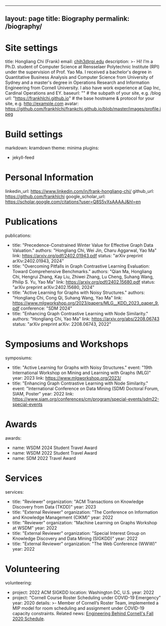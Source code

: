 
---
layout: page
title: Biography
permalink: /biography/
---

# Site settings
title: Hongliang Chi (Frank)
email: chih3@rpi.edu
description: >- 
  Hi! I’m a Ph.D. student of Computer Science at Rensselaer Polytechnic Institute (RPI) under the supervision of Prof. Yao Ma. I received a bachelor's degree in Quantitative Business Analysis and Computer Science from University of Sydney and a master's degree in Operations Research and Information Engineering from Cornell University. I also have work experience at Gap Inc, Cardinal Operations and EY.
baseurl: "" # the subpath of your site, e.g. /blog
url: "https://frankhlchi.github.io" # the base hostname & protocol for your site, e.g. http://example.com
avatar: https://github.com/frankhlchi/frankchi.github.io/blob/master/images/profile.jpeg

# Build settings
markdown: kramdown
theme: minima
plugins:
  - jekyll-feed

# Personal Information
linkedin_url: https://www.linkedin.com/in/frank-hongliang-chi/
github_url: https://github.com/frankhlchi
google_scholar_url: https://scholar.google.com/citations?user=Q8S5vXsAAAAJ&hl=en

# Publications
publications:
  - title: "Precedence-Constrained Winter Value for Effective Graph Data Valuation."
    authors: "Hongliang Chi, Wei Jin, Charu Aggarwal, Yao Ma"
    link: https://arxiv.org/pdf/2402.01943.pdf
    status: "arXiv preprint arXiv:2402.01943, 2024"
  - title: "Overcoming Pitfalls in Graph Contrastive Learning Evaluation: Toward Comprehensive Benchmarks."
    authors: "Qian Ma, Hongliang Chi, Hengrui Zhang, Kay Liu, Zhiwei Zhang, Lu Cheng, Suhang Wang, Philip S. Yu, Yao Ma"
    link: https://arxiv.org/pdf/2402.15680.pdf
    status: "arXiv preprint arXiv:2402.15680, 2024"
  - title: "Active Learning for Graphs with Noisy Structures."
    authors: "Hongliang Chi, Cong Qi, Suhang Wang, Yao Ma"
    link: https://www.mlgworkshop.org/2023/papers/MLG__KDD_2023_paper_9.pdf
    conference: "SDM 2024"
  - title: "Enhancing Graph Contrastive Learning with Node Similarity."
    authors: "Hongliang Chi, Yao Ma"
    link: https://arxiv.org/abs/2208.06743
    status: "arXiv preprint arXiv: 2208.06743, 2022"

# Symposiums and Workshops
symposiums:
  - title: "Active Learning for Graphs with Noisy Structures."
    event: "19th International Workshop on Mining and Learning with Graphs (MLG)"
    year: 2023
    link: https://www.mlgworkshop.org/2023/
  - title: "Enhancing Graph Contrastive Learning with Node Similarity."
    event: "International Conference on Data Mining (SDM) Doctoral Forum, SIAM, Poster"
    year: 2022
    link: https://www.siam.org/conferences/cm/program/special-events/sdm22-special-events

# Awards
awards:
  - name: WSDM 2024 Student Travel Award
  - name: WSDM 2022 Student Travel Award
  - name: SDM 2022 Travel Award

# Services
services:
  - title: "Reviewer"
    organization: "ACM Transactions on Knowledge Discovery from Data (TKDD)"
    year: 2023
  - title: "External Reviewer"
    organization: "The Conference on Information and Knowledge Management (CIKM)"
    year: 2022
  - title: "Reviewer"
    organization: "Machine Learning on Graphs Workshop at WSDM"
    year: 2022
  - title: "External Reviewer"
    organization: "Special Interest Group on Knowledge Discovery and Data Mining (SIGKDD)"
    year: 2022
  - title: "External Reviewer"
    organization: "The Web Conference (WWW)"
    year: 2022

# Volunteering
volunteering:
  - project: 2022 ACM SIGKDD
    location: Washington DC, U.S.
    year: 2022
  - project: "Cornell Course Roster Scheduling under COVID-19 Emergency"
    year: 2020
    details: >-
      Member of Cornell’s Roster Team, implemented a MIP model for room scheduling and assignment under COVID-19 capacity constraints. Related news: [Engineering Behind Cornell's Fall 2020 Schedule](https://www.engineering.cornell.edu/spotlights/unsung-engineering-behind-cornells-fall-2020-schedule).
